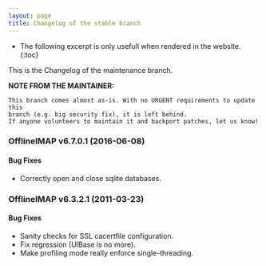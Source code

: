 ```yaml
---
layout: page
title: Changelog of the stable branch
---
```


* The following excerpt is only usefull when rendered in the website.
{:toc}

This is the Changelog of the maintenance branch.

**NOTE FROM THE MAINTAINER:**

	This branch comes almost as-is. With no URGENT requirements to update this
	branch (e.g. big security fix), it is left behind.
	If anyone volunteers to maintain it and backport patches, let us know!


### OfflineIMAP v6.7.0.1 (2016-06-08)

#### Bug Fixes

* Correctly open and close sqlite databases.


### OfflineIMAP v6.3.2.1 (2011-03-23)

#### Bug Fixes

* Sanity checks for SSL cacertfile configuration.
* Fix regression (UIBase is no more).
* Make profiling mode really enforce single-threading.
